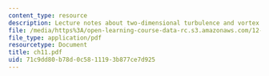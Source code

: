 ```yaml
---
content_type: resource
description: Lecture notes about two-dimensional turbulence and vortex dynamics.
file: /media/https%3A/open-learning-course-data-rc.s3.amazonaws.com/12-820-turbulence-in-the-ocean-and-atmosphere-spring-2006/71c9dd80b78d0c5811193b877ce7d925_ch11.pdf
file_type: application/pdf
resourcetype: Document
title: ch11.pdf
uid: 71c9dd80-b78d-0c58-1119-3b877ce7d925
---
```

